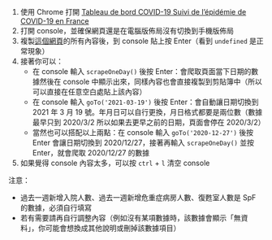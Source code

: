 1. 使用 Chrome 打開 [Tableau de bord COVID-19 Suivi de l’épidémie de COVID-19 en France](https://dashboard.covid19.data.gouv.fr/vue-d-ensemble)
2. 打開 console，並確保網頁還是在電腦版佈局沒有切換到手機版佈局
3. 複製[這個網頁](https://raw.githubusercontent.com/MisterFISHUP/scraper_vue-densemble/main/scraper_vue-densemble.js)的所有內容後，到 console 貼上按 Enter（看到 `undefined` 是正常現象）
4. 接著你可以：
   - 在 console 輸入 `scrapeOneDay()` 後按 Enter：會爬取頁面當下日期的數據然後在 console 中顯示出來，同樣內容也會直接複製到剪貼簿中（所以可以直接在任意空白處貼上該內容）
   - 在 console 輸入 `goTo('2021-03-19')` 後按 Enter：會自動讓日期切換到 2021 年 3 月 19 號。年月日可以自行更換，月日格式都要是兩位數（數據最早只到 2020/3/2 所以如果去更早之前的日期，頁面會停在 2020/3/2）
   - 當然也可以搭配以上兩點：在 console 輸入 `goTo('2020-12-27')` 後按 Enter 會讓日期切換到 2020/12/27，接著再輸入 `scrapeOneDay()` 並按 Enter，就會爬取 2020/12/27 的數據
 5. 如果覺得 console 內容太多，可以按 `ctrl` + `l` 清空 console
   
注意：
- 過去一週新增入院人數、過去一週新增危重症病房人數、復甦室人數是 SpF 的數據，必須自行填寫
- 若有需要請再自行調整內容（例如沒有某項數據時，該數據會顯示「無資料」，你可能會想換成其他說明或刪掉該數據項目）
